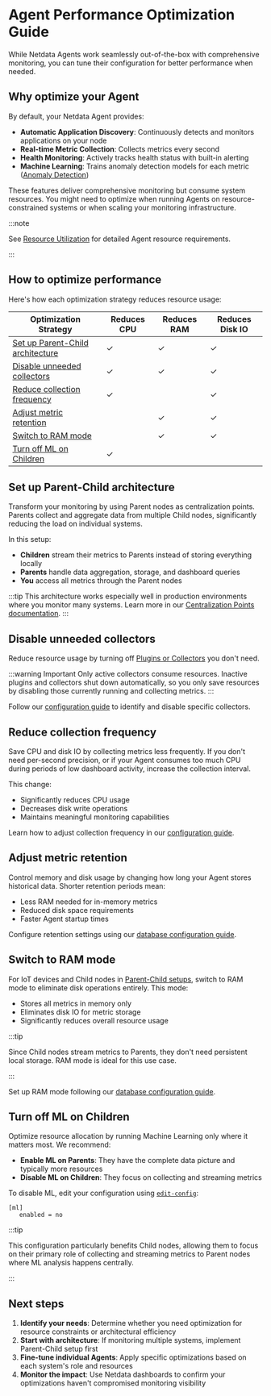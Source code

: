 # Agent Performance Optimization Guide

While Netdata Agents work seamlessly out-of-the-box with comprehensive monitoring, you can tune their configuration for better performance when needed.

## Why optimize your Agent

By default, your Netdata Agent provides:

- **Automatic Application Discovery**: Continuously detects and monitors applications on your node
- **Real-time Metric Collection**: Collects metrics every second
- **Health Monitoring**: Actively tracks health status with built-in alerting
- **Machine Learning**: Trains anomaly detection models for each metric ([Anomaly Detection](/src/ml/README.md))

These features deliver comprehensive monitoring but consume system resources. You might need to optimize when running Agents on resource-constrained systems or when scaling your monitoring infrastructure.

:::note

See [Resource Utilization](/docs/netdata-agent/sizing-netdata-agents/README.md) for detailed Agent resource requirements.

:::

## How to optimize performance

Here's how each optimization strategy reduces resource usage:

| Optimization Strategy                                                 | Reduces CPU | Reduces RAM | Reduces Disk IO |
|-----------------------------------------------------------------------|-------------|-------------|-----------------|
| [Set up Parent-Child architecture](#set-up-parent-child-architecture) | ✓           | ✓           | ✓               |
| [Disable unneeded collectors](#disable-unneeded-collectors)           | ✓           | ✓           | ✓               |
| [Reduce collection frequency](#reduce-collection-frequency)           | ✓           |             | ✓               |
| [Adjust metric retention](#adjust-metric-retention)                   |             | ✓           | ✓               |
| [Switch to RAM mode](#switch-to-ram-mode)                             |             | ✓           | ✓               |
| [Turn off ML on Children](#turn-off-ml-on-children)                   | ✓           |             |                 |

## Set up Parent-Child architecture

Transform your monitoring by using Parent nodes as centralization points. Parents collect and aggregate data from multiple Child nodes, significantly reducing the load on individual systems.

In this setup:

- **Children** stream their metrics to Parents instead of storing everything locally
- **Parents** handle data aggregation, storage, and dashboard queries
- **You** access all metrics through the Parent nodes

:::tip
This architecture works especially well in production environments where you monitor many systems. Learn more in our [Centralization Points documentation](/docs/observability-centralization-points/README.md).
:::

## Disable unneeded collectors

Reduce resource usage by turning off [Plugins or Collectors](/src/collectors/README.md) you don't need.

:::warning Important
Only active collectors consume resources. Inactive plugins and collectors shut down automatically, so you only save resources by disabling those currently running and collecting metrics.
:::

Follow our [configuration guide](/src/collectors/REFERENCE.md) to identify and disable specific collectors.

## Reduce collection frequency

Save CPU and disk IO by collecting metrics less frequently. If you don't need per-second precision, or if your Agent consumes too much CPU during periods of low dashboard activity, increase the collection interval.

This change:

- Significantly reduces CPU usage
- Decreases disk write operations
- Maintains meaningful monitoring capabilities

Learn how to adjust collection frequency in our [configuration guide](/src/collectors/REFERENCE.md).

## Adjust metric retention

Control memory and disk usage by changing how long your Agent stores historical data. Shorter retention periods mean:

- Less RAM needed for in-memory metrics
- Reduced disk space requirements
- Faster Agent startup times

Configure retention settings using our [database configuration guide](/src/database/CONFIGURATION.md).

## Switch to RAM mode

For IoT devices and Child nodes in [Parent-Child setups](/docs/observability-centralization-points/README.md), switch to RAM mode to eliminate disk operations entirely. This mode:

- Stores all metrics in memory only
- Eliminates disk IO for metric storage
- Significantly reduces overall resource usage

:::tip

Since Child nodes stream metrics to Parents, they don't need persistent local storage. RAM mode is ideal for this use case.

:::

Set up RAM mode following our [database configuration guide](/src/database/CONFIGURATION.md).

## Turn off ML on Children

Optimize resource allocation by running Machine Learning only where it matters most. We recommend:

- **Enable ML on Parents**: They have the complete data picture and typically more resources
- **Disable ML on Children**: They focus on collecting and streaming metrics

To disable ML, edit your configuration using [`edit-config`](/docs/netdata-agent/configuration/README.md#edit-configuration-files):

```text
[ml]
   enabled = no
```

:::tip

This configuration particularly benefits Child nodes, allowing them to focus on their primary role of collecting and streaming metrics to Parent nodes where ML analysis happens centrally.

:::

## Next steps

1. **Identify your needs**: Determine whether you need optimization for resource constraints or architectural efficiency
2. **Start with architecture**: If monitoring multiple systems, implement Parent-Child setup first
3. **Fine-tune individual Agents**: Apply specific optimizations based on each system's role and resources
4. **Monitor the impact**: Use Netdata dashboards to confirm your optimizations haven't compromised monitoring visibility
